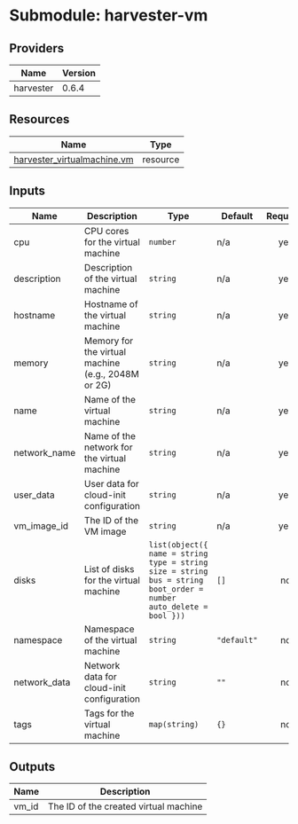 # Submodule: harvester-vm

<!-- BEGIN_TF_DOCS -->
## Providers

| Name | Version |
|------|---------|
| harvester | 0.6.4 |



## Resources

| Name | Type |
|------|------|
| [harvester_virtualmachine.vm](https://registry.terraform.io/providers/harvester/harvester/0.6.4/docs/resources/virtualmachine) | resource |

## Inputs

| Name | Description | Type | Default | Required |
|------|-------------|------|---------|:--------:|
| cpu | CPU cores for the virtual machine | `number` | n/a | yes |
| description | Description of the virtual machine | `string` | n/a | yes |
| hostname | Hostname of the virtual machine | `string` | n/a | yes |
| memory | Memory for the virtual machine (e.g., 2048M or 2G) | `string` | n/a | yes |
| name | Name of the virtual machine | `string` | n/a | yes |
| network_name | Name of the network for the virtual machine | `string` | n/a | yes |
| user_data | User data for cloud-init configuration | `string` | n/a | yes |
| vm_image_id | The ID of the VM image | `string` | n/a | yes |
| disks | List of disks for the virtual machine | ```list(object({ name = string type = string size = string bus = string boot_order = number auto_delete = bool }))``` | `[]` | no |
| namespace | Namespace of the virtual machine | `string` | `"default"` | no |
| network_data | Network data for cloud-init configuration | `string` | `""` | no |
| tags | Tags for the virtual machine | `map(string)` | `{}` | no |  

## Outputs

| Name | Description |
|------|-------------|
| vm_id | The ID of the created virtual machine |
<!-- END_TF_DOCS -->
